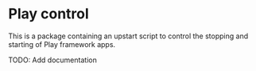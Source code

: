 Play control
============

This is a package containing an upstart script to control the stopping and starting of Play framework apps.

TODO: Add documentation

